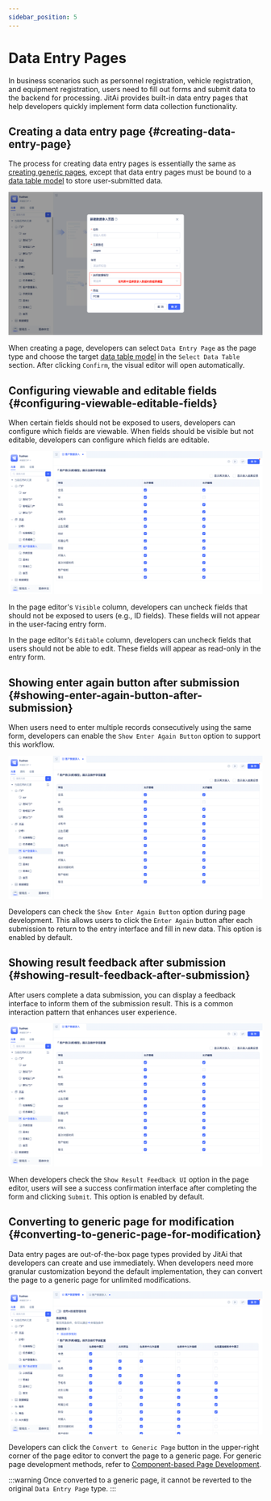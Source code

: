 ```yaml
---
sidebar_position: 5
---
```


# Data Entry Pages
In business scenarios such as personnel registration, vehicle registration, and equipment registration, users need to fill out forms and submit data to the backend for processing. JitAi provides built-in data entry pages that help developers quickly implement form data collection functionality.

## Creating a data entry page {#creating-data-entry-page}
The process for creating data entry pages is essentially the same as [creating generic pages](/docs/devguide/shell-and-page/component-based-page-development#creating-generic-pages), except that data entry pages must be bound to a [data table model](/docs/devguide/data-modeling/data-table-model) to store user-submitted data.

![Creating Data Entry Page](./imgs/create-data-entry-page.png "Creating Data Entry Page")

When creating a page, developers can select `Data Entry Page` as the page type and choose the target [data table model](/docs/devguide/data-modeling/data-table-model) in the `Select Data Table` section. After clicking `Confirm`, the visual editor will open automatically.

## Configuring viewable and editable fields {#configuring-viewable-editable-fields}
When certain fields should not be exposed to users, developers can configure which fields are viewable. When fields should be visible but not editable, developers can configure which fields are editable.

![Configuring Viewable and Editable Fields](./imgs/data-entry-configure-viewable-editable-fields.gif "Configuring Viewable and Editable Fields")

In the page editor's `Visible` column, developers can uncheck fields that should not be exposed to users (e.g., ID fields). These fields will not appear in the user-facing entry form.

In the page editor's `Editable` column, developers can uncheck fields that users should not be able to edit. These fields will appear as read-only in the entry form.

## Showing enter again button after submission {#showing-enter-again-button-after-submission}
When users need to enter multiple records consecutively using the same form, developers can enable the `Show Enter Again Button` option to support this workflow.

![Data Entry Page Enter Again](./imgs/data-entry-page-enter-again.gif "Data Entry Page Enter Again")

Developers can check the `Show Enter Again Button` option during page development. This allows users to click the `Enter Again` button after each submission to return to the entry interface and fill in new data. This option is enabled by default.

## Showing result feedback after submission {#showing-result-feedback-after-submission}
After users complete a data submission, you can display a feedback interface to inform them of the submission result. This is a common interaction pattern that enhances user experience.

![Data Entry Page Result Feedback](./imgs/data-entry-page-result-feedback.gif "Data Entry Page Result Feedback")

When developers check the `Show Result Feedback UI` option in the page editor, users will see a success confirmation interface after completing the form and clicking `Submit`. This option is enabled by default.

## Converting to generic page for modification {#converting-to-generic-page-for-modification}
Data entry pages are out-of-the-box page types provided by JitAi that developers can create and use immediately. When developers need more granular customization beyond the default implementation, they can convert the page to a generic page for unlimited modifications.

![Converting to Generic Page](./imgs/convert-to-generic-page.gif "Converting to Generic Page")

Developers can click the `Convert to Generic Page` button in the upper-right corner of the page editor to convert the page to a generic page. For generic page development methods, refer to [Component-based Page Development](/docs/devguide/shell-and-page/component-based-page-development).

:::warning
Once converted to a generic page, it cannot be reverted to the original `Data Entry Page` type.
:::
